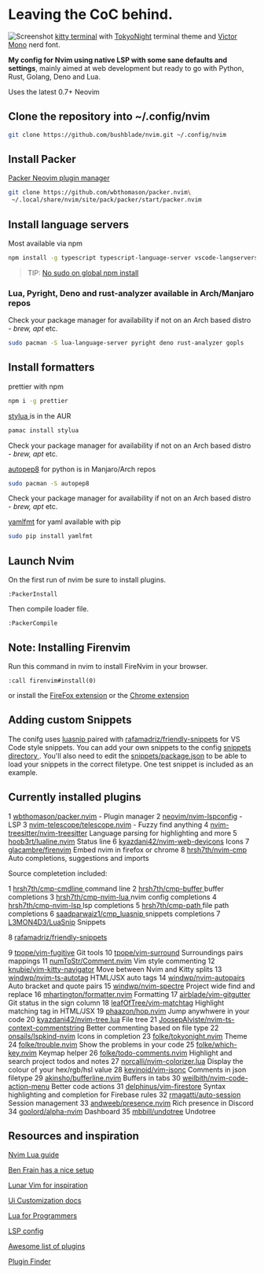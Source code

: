 # Leaving the CoC behind.

![Screenshot](https://res.cloudinary.com/bushblade/image/upload/v1650398285/nvim-screenshot.webp)
[kitty terminal](https://sw.kovidgoyal.net/kitty/) with [TokyoNight](https://sw.kovidgoyal.net/kitty/) terminal theme and [Victor Mono](https://github.com/ryanoasis/nerd-fonts/tree/master/patched-fonts/VictorMono) nerd font.

**My config for Nvim using native LSP with some sane defaults and settings**, mainly
aimed at web development but ready to go with Python, Rust, Golang, Deno and Lua.

Uses the latest 0.7+ Neovim

## Clone the repository into ~/.config/nvim

```bash
git clone https://github.com/bushblade/nvim.git ~/.config/nvim
```

## Install Packer

[ Packer Neovim plugin manager ](https://github.com/wbthomason/packer.nvim)

```bash
git clone https://github.com/wbthomason/packer.nvim\
 ~/.local/share/nvim/site/pack/packer/start/packer.nvim
```

## Install language servers

Most available via npm

```bash
npm install -g typescript typescript-language-server vscode-langservers-extracted vls @tailwindcss/language-server yaml-language-server @prisma/language-server emmet-ls neovim graphql-language-service-cli graphql-language-service-server

```

> TIP: [No sudo on global npm install](https://github.com/sindresorhus/guides/blob/main/npm-global-without-sudo.md)

### Lua, Pyright, Deno and rust-analyzer available in Arch/Manjaro repos

Check your package manager for availability if not on an Arch based distro -
_brew, apt_ etc.

```bash
sudo pacman -S lua-language-server pyright deno rust-analyzer gopls
```

## Install formatters

prettier with npm

```bash
npm i -g prettier
```

[ stylua ](https://github.com/JohnnyMorganz/StyLua) is in the AUR

```bash
pamac install stylua
```

Check your package manager for availability if not on an Arch based distro -
_brew, apt_ etc.

[autopep8](https://pypi.org/project/autopep8/) for python is in Manjaro/Arch
repos

```bash
sudo pacman -S autopep8
```

Check your package manager for availability if not on an Arch based distro -
_brew, apt_ etc.

[yamlfmt](https://pypi.org/project/yamlfmt/) for yaml available with pip

```bash
sudo pip install yamlfmt
```

## Launch Nvim

On the first run of nvim be sure to install plugins.

`:PackerInstall`

Then compile loader file.

`:PackerCompile`

## Note: Installing Firenvim

Run this command in nvim to install FireNvim in your browser.

```
:call firenvim#install(0)
```

or install the [FireFox extension](https://addons.mozilla.org/en-GB/firefox/addon/firenvim/)
or the [Chrome extension](https://chrome.google.com/webstore/detail/firenvim/egpjdkipkomnmjhjmdamaniclmdlobbo?hl=en)

## Adding custom Snippets

The conifg uses [ luasnip ](https://github.com/saadparwaiz1/cmp_luasnip) paired
with [rafamadriz/friendly-snippets](https://github.com/rafamadriz/friendly-snippets) for VS Code style snippets.
You can add your own snippets to the config [ snippets directory ](./snippets).
You'll also need to edit the [snippets/package.json](./snippets/package.json) to
be able to load your snippets in the correct filetype.
One test snippet is included as an example.

## Currently installed plugins

1 [wbthomason/packer.nvim](https://github.com/wbthomason/packer.nvim) - Plugin manager
2 [neovim/nvim-lspconfig](https://github.com/neovim/nvim-lspconfig) - LSP
3 [nvim-telescope/telescope.nvim](https://github.com/nvim-telescope/telescope.nvim) - Fuzzy find anything
4 [nvim-treesitter/nvim-treesitter](https://github.com/nvim-treesitter/nvim-treesitter) Language parsing for highlighting and more
5 [hoob3rt/lualine.nvim](https://github.com/hoob3rt/lualine.nvim) Status line
6 [kyazdani42/nvim-web-devicons](https://github.com/kyazdani42/nvim-web-devicons) Icons
7 [glacambre/firenvim](https://github.com/glacambre/firenvim) Embed nvim in firefox or chrome
8 [hrsh7th/nvim-cmp](https://github.com/hrsh7th/nvim-cmp) Auto completions, suggestions and imports

Source completetion included:

1 [ hrsh7th/cmp-cmdline ](https://github.com/hrsh7th/cmp-cmdline) command line
2 [ hrsh7th/cmp-buffer ](https://github.com/hrsh7th/cmp-buffer) buffer completions
3 [ hrsh7th/cmp-nvim-lua ](https://github.com/hrsh7th/cmp-nvim-lua) nvim config completions
4 [ hrsh7th/cmp-nvim-lsp ](https://github.com/hrsh7th/cmp-nvim-lsp) lsp completions
5 [ hrsh7th/cmp-path ](https://github.com/hrsh7th/cmp-path) file path completions
6 [ saadparwaiz1/cmp_luasnip ](https://github.com/saadparwaiz1/cmp_luasnip) snippets completions
7 [L3MON4D3/LuaSnip](https://github.com/L3MON4D3/LuaSnip) Snippets

8 [rafamadriz/friendly-snippets](https://github.com/rafamadriz/friendly-snippets)

9 [tpope/vim-fugitive](https://github.com/tpope/vim-fugitive) Git tools
10 [tpope/vim-surround](https://github.com/tpope/vim-surround) Surroundings
pairs mappings
11 [numToStr/Comment.nvim](https://github.com/numToStr/Comment.nvim) Vim style
commenting
12 [knubie/vim-kitty-navigator](https://github.com/knubie/vim-kitty-navigator)
Move between Nvim and Kitty splits
13 [windwp/nvim-ts-autotag](https://github.com/windwp/nvim-ts-autotag) HTML/JSX
auto tags
14 [windwp/nvim-autopairs](https://github.com/windwp/nvim-autopairs) Auto bracket
and quote pairs
15 [windwp/nvim-spectre](https://github.com/windwp/nvim-spectre) Project wide
find and replace
16 [mhartington/formatter.nvim](https://github.com/mhartington/formatter.nvim)
Formatting
17 [airblade/vim-gitgutter](https://github.com/airblade/vim-gitgutter) Git status
in the sign column
18 [leafOfTree/vim-matchtag](https://github.com/leafOfTree/vim-matchtag)
Highlight matching tag in HTML/JSX
19 [phaazon/hop.nvim](https://github.com/phaazon/hop.nvim) Jump anywhwere in
your code
20 [kyazdani42/nvim-tree.lua](https://github.com/kyazdani42/nvim-tree.lua) File
tree
21 [JoosepAlviste/nvim-ts-context-commentstring](https://github.com/JoosepAlviste/nvim-ts-context-commentstring) Better commenting based on file type
22 [onsails/lspkind-nvim](https://github.com/onsails/lspkind-nvim) Icons in
completion
23 [folke/tokyonight.nvim](https://github.com/folke/tokyonight.nvim) Theme
24 [folke/trouble.nvim](https://github.com/folke/trouble.nvim) Show the problems
in your code
25 [folke/which-key.nvim](https://github.com/folke/which-key.nvim) Keymap helper
26 [folke/todo-comments.nvim](https://github.com/folke/todo-comments.nvim)
Highlight and search project todos and notes
27 [norcalli/nvim-colorizer.lua](https://github.com/norcalli/nvim-colorizer.lua)
Display the colour of your hex/rgb/hsl value
28 [kevinoid/vim-jsonc](https://github.com/kevinoid/vim-jsonc) Comments in json
filetype
29 [akinsho/bufferline.nvim](https://github.com/akinsho/bufferline.nvim) Buffers
in tabs
30 [weilbith/nvim-code-action-menu](https://github.com/ahmedkhalf/weilbith/nvim-code-action-menu) Better code actions
31 [delphinus/vim-firestore](https://github.com/delphinus/vim-firestore) Syntax
highlighting and completion for Firebase rules
32 [rmagatti/auto-session](https://github.com/rmagatti/auto-session) Session
management
33 [andweeb/presence.nvim](https://github.com/andweeb/presence.nvim) Rich
presence in Discord
34 [goolord/alpha-nvim](https://github.com/goolord/alpha-nvim) Dashboard
35 [mbbill/undotree](https://github.com/mbbill/undotree) Undotree

## Resources and inspiration

[Nvim Lua guide](https://github.com/nanotee/nvim-lua-guide)

[Ben Frain has a nice setup](https://gist.github.com/benfrain/97f2b91087121b2d4ba0dcc4202d252f)

[Lunar Vim for inspiration](https://github.com/ChristianChiarulli/LunarVim)

[Ui Customization docs](https://github.com/neovim/nvim-lspconfig/wiki/UI-customization#change-diagnostic-symbols-in-the-sign-column-gutter)

[Lua for Programmers](https://ebens.me/post/lua-for-programmers-part-1/)

[LSP config](https://github.com/neovim/nvim-lspconfig/blob/master/doc/server_configurations.md)

[Awesome list of plugins](https://github.com/rockerBOO/awesome-neovim)

[Plugin Finder](https://neovimcraft.com/)
